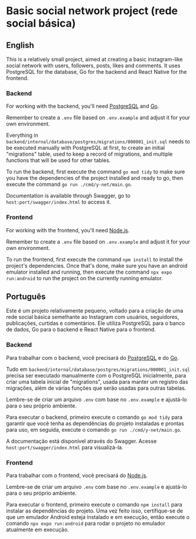 # Basic social network project (rede social básica)

## English

This is a relatively small project, aimed at creating a basic instagram-like social network with users, followers, posts, likes and comments. It uses PostgreSQL for the database, Go for the backend and React Native for the frontend.

### Backend

For working with the backend, you'll need [PostgreSQL](https://www.postgresql.org) and [Go](https://go.dev).

Remember to create a `.env` file based on `.env.example` and adjust it for your own environment.

Everything in `backend/internal/database/postgres/migrations/000001_init.sql` needs to be executed manually with PostgreSQL at first, to create an initial "migrations" table, used to keep a record of migrations, and multiple functions that will be used for other tables.

To run the backend, first execute the command `go mod tidy` to make sure you have the dependencies of the project installed and ready to go, then execute the command `go run ./cmd/y-net/main.go`.

Documentation is available through Swagger, go to `host:port/swagger/index.html` to access it.

### Frontend

For working with the frontend, you'll need [Node.js](https://nodejs.org).

Remember to create a `.env` file based on `.env.example` and adjust it for your own environment.

To run the frontend, first execute the command `npm install` to install the project's dependencies. Once that's done, make sure you have an android emulator installed and running, then execute the command `npx expo run:android` to run the project on the currently running emulator.

## Português

Este é um projeto relativamente pequeno, voltado para a criação de uma rede social básica semelhante ao Instagram com usuários, seguidores, publicações, curtidas e comentários. Ele utiliza PostgreSQL para o banco de dados, Go para o backend e React Native para o frontend.

### Backend

Para trabalhar com o backend, você precisará do [PostgreSQL](https://www.postgresql.org) e do [Go](https://go.dev).

Tudo em `backend/internal/database/postgres/migrations/000001_init.sql` precisa ser executado manualmente com o PostgreSQL inicialmente, para criar uma tabela inicial de "migrations", usada para manter um registro das migrações, além de várias funções que serão usadas para outras tabelas.

Lembre-se de criar um arquivo `.env` com base no `.env.example` e ajustá-lo para o seu próprio ambiente.

Para executar o backend, primeiro execute o comando `go mod tidy` para garantir que você tenha as dependências do projeto instaladas e prontas para uso, em seguida, execute o comando `go run ./cmd/y-net/main.go`.

A documentação está disponível através do Swagger. Acesse `host:port/swagger/index.html` para visualizá-la.

### Frontend

Para trabalhar com o frontend, você precisará do [Node.js](https://nodejs.org).

Lembre-se de criar um arquivo `.env` com base no `.env.example` e ajustá-lo para o seu próprio ambiente.

Para executar o frontend, primeiro execute o comando `npm install` para instalar as dependências do projeto. Uma vez feito isso, certifique-se de que um emulador Android esteja instalado e em execução, então execute o comando `npx expo run:android` para rodar o projeto no emulador atualmente em execução.
